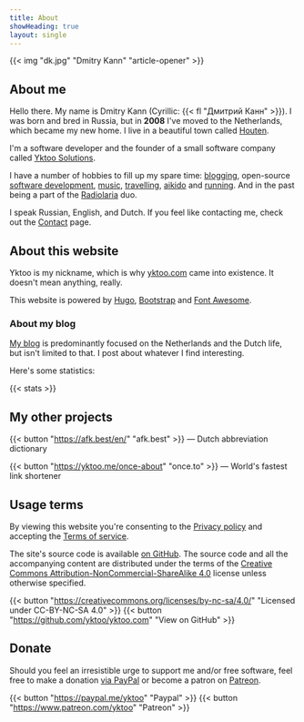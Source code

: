 ```yaml
---
title: About
showHeading: true
layout: single
---
```


{{< img "dk.jpg" "Dmitry Kann" "article-opener" >}}

## About me

Hello there. My name is Dmitry Kann (Cyrillic: {{< fl "Дмитрий Канн" >}}). I was born and bred in Russia, but in **2008** I've moved to the Netherlands, which became my new home. I live in a beautiful town called [Houten](/blog/posts/0221).

I'm a software developer and the founder of a small software company called [Yktoo Solutions](https://yktoo.solutions).

I have a number of hobbies to fill up my spare time: [blogging](/), open-source [software development](/software), [music](/tags/music), [travelling](/tags/travel), [aikido](/tags/aikido) and [running](/tags/running). And in the past being a part of the [Radiolaria](/radiolaria) duo.

I speak Russian, English, and Dutch. If you feel like contacting me, check out the [Contact](/about/contact) page.

## About this website

Yktoo is my nickname, which is why <u>yktoo.com</u> came into existence. It doesn't mean anything, really.

This website is powered by [Hugo](https://gohugo.io/), [Bootstrap](http://getbootstrap.com/) and [Font Awesome](https://fontawesome.com/).

### About my blog

[My blog](/) is predominantly focused on the Netherlands and the Dutch life, but isn't limited to that. I post about whatever I find interesting.

Here's some statistics:

{{< stats >}}

## My other projects

{{< button "https://afk.best/en/" "afk.best" >}} — Dutch abbreviation dictionary

{{< button "https://yktoo.me/once-about" "once.to" >}} — World's fastest link shortener

## Usage terms

By viewing this website you're consenting to the [Privacy policy](/about/privacy) and accepting the [Terms of service](/about/tos).

The site's source code is available [on GitHub](https://github.com/yktoo/yktoo.com). The source code and all the accompanying content are distributed under the terms of the [Creative Commons Attribution-NonCommercial-ShareAlike 4.0](https://creativecommons.org/licenses/by-sa/4.0/) license unless otherwise specified.

{{< button "https://creativecommons.org/licenses/by-nc-sa/4.0/" "<i class='fab fa-creative-commons'></i><i class='fab fa-creative-commons-by'></i><i class='fab fa-creative-commons-nc'></i><i class='fab fa-creative-commons-sa mr-1'></i>Licensed under CC-BY-NC-SA 4.0" >}}
{{< button "https://github.com/yktoo/yktoo.com" "<i class='fab fa-github mr-1'></i>View on GitHub" >}}

## Donate

Should you feel an irresistible urge to support me and/or free software, feel free to make a donation [via PayPal](https://paypal.me/yktoo) or become a patron on [Patreon](https://www.patreon.com/yktoo).

{{< button "https://paypal.me/yktoo" "<i class='fab fa-paypal mr-1'></i>Paypal" >}}
{{< button "https://www.patreon.com/yktoo" "<i class='fab fa-patreon mr-1'></i>Patreon" >}}
